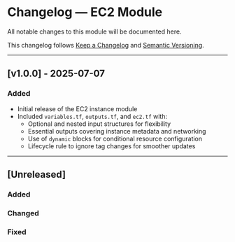 # Changelog — EC2 Module

All notable changes to this module will be documented here.

This changelog follows [Keep a Changelog](https://keepachangelog.com/en/1.0.0/) and [Semantic Versioning](https://semver.org/).

---

## [v1.0.0] - 2025-07-07

### Added
- Initial release of the EC2 instance module
- Included `variables.tf`, `outputs.tf`, and `ec2.tf` with:
  - Optional and nested input structures for flexibility
  - Essential outputs covering instance metadata and networking
  - Use of `dynamic` blocks for conditional resource configuration
  - Lifecycle rule to ignore tag changes for smoother updates

---

## [Unreleased]

### Added

### Changed

### Fixed